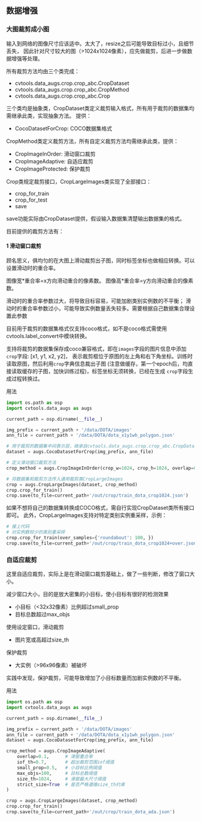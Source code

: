 ## 数据增强

### 大图裁剪成小图
输入到网络的图像尺寸应该适中。太大了，resize之后可能导致目标过小，且细节丢失，
因此针对尺寸较大的图（>1024x1024像素），应先做裁剪，后进一步做数据增强等处理。

所有裁剪方法均由三个类完成：

- cvtools.data_augs.crop.crop_abc.CropDataset
- cvtools.data_augs.crop.crop_abc.CropMethod
- cvtools.data_augs.crop.crop_abc.Crop

三个类均是抽象类，CropDataset类定义裁剪输入格式，所有用于裁剪的数据集均需继承此类，实现抽象方法。
提供：
- CocoDatasetForCrop: COCO数据集格式

CropMethod类定义裁剪方法，所有自定义裁剪方法均需继承此类，提供：
- CropImageInOrder: 滑动窗口裁剪
- CropImageAdaptive: 自适应裁剪
- CropImageProtected: 保护裁剪

Crop类规定裁剪接口，CropLargeImages类实现了全部接口：
- crop_for_train
- crop_for_test
- save

save功能实际由CropDataset提供，假设输入数据集清楚输出数据集的格式。

目前提供的裁剪方法有：

#### 1 滑动窗口裁剪
顾名思义，俱均匀的在大图上滑动裁剪出子图，同时标签坐标也做相应转换。可以设置滑动时的重合率。

图像宽\*重合率=x方向滑动重合的像素数。
图像高\*重合率=y方向滑动重合的像素数。

滑动时的重合率参数过大，将导致目标容易，可能加剧类别实例数的不平衡；
滑动时的重合率参数过小，可能导致实例数量丢失较多。需要根据自己数据集合理设置此参数

目前用于裁剪的数据集格式仅支持coco格式，如不是coco格式需使用cvtools.label_convert中模块转换。

支持将裁剪的数据集保存成coco兼容格式，即在`images`字段的图片信息中添加`crop`字段: [x1, y1, x2, y2]，
表示裁剪框位于原图的左上角和右下角坐标。训练时读取原图，然后利用`crop`字典信息裁出子图
(注意做缓存，第一个epoch后，均直接读取缓存的子图，加快训练过程)，标签坐标无须转换，已经在生成
`crop`字段生成过程转换过。


用法
```python
import os.path as osp
import cvtools.data_augs as augs

current_path = osp.dirname(__file__)

img_prefix = current_path + '/data/DOTA/images'
ann_file = current_path + '/data/DOTA/dota_x1y1wh_polygon.json'

# 用于裁剪的数据集中间表示层，继承自cvtools.data_augs.crop.crop_abc.CropDataset
dataset = augs.CocoDatasetForCrop(img_prefix, ann_file)

# 定义滑动窗口裁剪方法
crop_method = augs.CropImageInOrder(crop_w=1024, crop_h=1024, overlap=0.2)

# 将数据集和裁剪方法传入通用裁剪类CropLargeImages
crop = augs.CropLargeImages(dataset, crop_method)
crop.crop_for_train()
crop.save(to_file=current_path+'/out/crop/train_dota_crop1024.json')
```

如果不想将自己的数据集转换成COCO格式，需自行实现CropDataset类所有接口即可。
此外，CropLargeImages支持对特定类别实例重采样，示例：
```python
# 接上代码
# 对实例数较少的类别重采样
crop.crop_for_train(over_samples={'roundabout': 100, })
crop.save(to_file=current_path+'/out/crop/train_dota_crop1024+over.json')
```


### 自适应裁剪
这里自适应裁剪，实际上是在滑动窗口裁剪基础上，做了一些判断，修改了窗口大小。

减少窗口大小，目的是放大密集的小目标，使小目标有很好的检测效果

- 小目标（<32x32像素）比例超过small_prop
- 目标总数超过max_objs

使用设定窗口，滑动裁剪

- 图片宽或高超过size_th

保护裁剪

- 大实例（>96x96像素）被破坏

实践中发现，保护裁剪，可能导致增加了小目标数量而加剧实例数的不平衡。

用法
```python
import os.path as osp
import cvtools.data_augs as augs

current_path = osp.dirname(__file__)

img_prefix = current_path + '/data/DOTA/images'
ann_file = current_path + '/data/DOTA/dota_x1y1wh_polygon.json'
dataset = augs.CocoDatasetForCrop(img_prefix, ann_file)

crop_method = augs.CropImageAdaptive(
    overlap=0.1,      # 滑窗重合率
    iof_th=0.7,       # 超出裁剪范围iof阈值
    small_prop=0.5,   # 小目标比例阈值
    max_objs=100,     # 目标总数阈值
    size_th=1024,     # 滑窗最大尺寸阈值
    strict_size=True  # 是否严格遵循size_th约束
)

crop = augs.CropLargeImages(dataset, crop_method)
crop.crop_for_train()
crop.save(to_file=current_path+'/out/crop/train_dota_ada.json')
```
